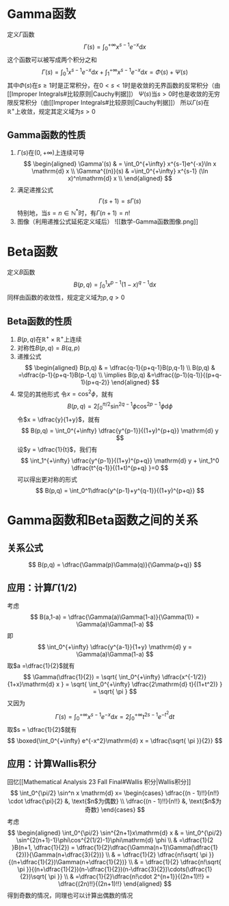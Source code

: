 # Gamma函数
定义$\Gamma$函数
$$
\Gamma(s) = \int_0^{+\infty} x^{s-1}e^{-x}\mathrm{d} x
$$
这个函数可以被写成两个积分之和
$$
\Gamma(s) = \int_0^1 x^{s-1}e^{-x} \mathrm{d} x + \int_1^{+\infty} x^{s-1}e^{-x} \mathrm{d} x = \Phi(s) + \Psi(s)
$$
其中$\Phi(s)$在$s\ge 1$时是正常积分，在$0<s<1$时是收敛的无界函数的反常积分（由[[Improper Integrals#比较原则|Cauchy判据]]）
$\Psi(s)$当$s>0$时也是收敛的无穷限反常积分（由[[Improper Integrals#比较原则|Cauchy判据]]）
所以$\Gamma(s)$在$\mathbb{R}^+$上收敛，规定其定义域为$s>0$
## Gamma函数的性质
1. $\Gamma(s)$在$(0,+\infty)$上连续可导
$$
\begin{aligned}
\Gamma'(s)  & = \int_0^{+\infty} x^{s-1}e^{-x}\ln x \mathrm{d} x \\
\Gamma^{(n)}(s)   & =\int_0^{+\infty} x^{s-1} (\ln x)^n\mathrm{d} x \\
\end{aligned}
$$
2. 满足递推公式
$$
\Gamma(s+1) = s\Gamma(s)
$$
特别地，当$s = n \in \mathbb{N}^*$时，有$\Gamma(n + 1) = n!$
3. 图像（利用递推公式延拓定义域后）
![[数学-Gamma函数图像.png]]
# Beta函数
定义$B$函数
$$
B(p,q) = \int_0^1x^{p-1}(1-x)^{q-1}\mathrm{d} x
$$
同样由函数的收敛性，规定定义域为$p,q>0$
## Beta函数的性质
1. $B(p,q)$在$\mathbb{R}^+ \times \mathbb{R}^+$上连续
2. 对称性$B(p,q) = B(q,p)$
3. 递推公式
$$
\begin{aligned}
B(p,q)  & = \dfrac{q-1}{p+q-1}B(p,q-1) \\
B(p,q)  & =\dfrac{p-1}{p+q-1}B(p-1,q) \\
\implies   B(p,q) &=\dfrac{(p-1)(q-1)}{(p+q-1)(p+q-2)}
\end{aligned}
$$
4. 常见的其他形式
令$x = \cos^2 \phi$，就有
$$
B(p,q) = 2\int_0^{\pi/2} \sin^{2q-1}\phi \cos^{2p-1}\phi\mathrm{d} \phi
$$
令$x = \dfrac{y}{1+y}$，就有
$$
B(p,q) = \int_0^{+\infty} \dfrac{y^{p-1}}{(1+y)^{p+q}} \mathrm{d} y
$$
设$y = \dfrac{1}{t}$，我们有
$$
\int_1^{+\infty} \dfrac{y^{p-1}}{(1+y)^{p+q}} \mathrm{d} y + \int_1^0 \dfrac{t^{q-1}}{(1+t)^{p+q} }=0
$$
可以得出更对称的形式
$$
B(p,q) = \int_0^1\dfrac{y^{p-1}+y^{q-1}}{(1+y)^{p+q}}
$$
# Gamma函数和Beta函数之间的关系
## 关系公式
$$
B(p,q) = \dfrac{\Gamma(p)\Gamma(q)}{\Gamma(p+q)}
$$


## 应用：计算$\Gamma(1/2)$
考虑
$$
B(a,1-a) = \dfrac{\Gamma(a)\Gamma(1-a)}{\Gamma(1)} = \Gamma(a)\Gamma(1-a)
$$
即
$$
\int_0^{+\infty} \dfrac{y^{a-1}}{1+y} \mathrm{d} y = \Gamma(a)\Gamma(1-a)
$$
取$a =\dfrac{1}{2}$就有
$$
\Gamma(\dfrac{1}{2}) = \sqrt{ \int_0^{+\infty} \dfrac{x^{-1/2}}{1+x}\mathrm{d} x } = \sqrt{ \int_0^{+\infty} \dfrac{2\mathrm{d} t}{(1+t^2)} } = \sqrt{ \pi }
$$
又因为
$$
\Gamma(s) = \int_0^{+\infty} x^{s-1}e^{-x}\mathrm{d} x = 2\int_0^{+\infty} t^{2s-1}e^{-t^2} \mathrm{d} t
$$
取$s = \dfrac{1}{2}$就有
$$
\boxed{\int_0^{+\infty} e^{-x^2}\mathrm{d} x = \dfrac{\sqrt{ \pi }}{2}}
$$

## 应用：计算Wallis积分
回忆[[Mathematical Analysis 23 Fall Final#Wallis 积分|Wallis积分]]
$$
\int_0^{\pi/2} \sin^n x \mathrm{d} x= \begin{cases}
\dfrac{(n - 1)!!}{n!!} \cdot \dfrac{\pi}{2} &, \text{$n$为偶数} \\
\dfrac{(n - 1)!!}{n!!} &, \text{$n$为奇数}
\end{cases}
$$
考虑
$$
\begin{aligned}
\int_0^{\pi/2} \sin^{2n+1}x\mathrm{d} x  & = \int_0^{\pi/2} \sin^{2(n+1)-1}\phi\cos^{2(1/2)-1}\phi\mathrm{d} \phi \\
 & =\dfrac{1}{2 }B(n+1, \dfrac{1}{2}) = \dfrac{1}{2}\dfrac{\Gamma(n+1)\Gamma(\dfrac{1}{2})}{\Gamma(n+\dfrac{3}{2})} \\
 & = \dfrac{1}{2} \dfrac{n!\sqrt{ \pi }}{(n+\dfrac{1}{2})\Gamma(n+\dfrac{1}{2})} \\
 & = \dfrac{1}{2} \dfrac{n!\sqrt{ \pi }}{(n+\dfrac{1}{2})(n-\dfrac{1}{2})(n-\dfrac{3}{2})\cdots(\dfrac{1}{2})\sqrt{ \pi }} \\
 & =\dfrac{1}{2}\dfrac{n!\cdot 2^{n+1}}{(2n+1)!!} = \dfrac{(2n)!!}{(2n+1)!!}
\end{aligned}
$$
得到奇数的情况，同理也可以计算出偶数的情况


